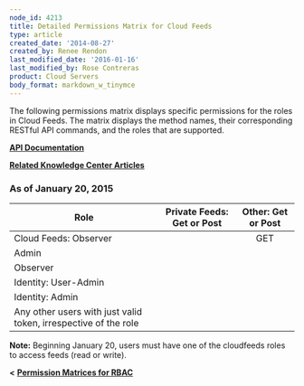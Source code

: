 ```yaml
---
node_id: 4213
title: Detailed Permissions Matrix for Cloud Feeds
type: article
created_date: '2014-08-27'
created_by: Renee Rendon
last_modified_date: '2016-01-16'
last_modified_by: Rose Contreras
product: Cloud Servers
body_format: markdown_w_tinymce
---
```


The following permissions matrix displays specific permissions for the roles in Cloud Feeds. The matrix displays the method names, their corresponding RESTful API commands, and the roles that are supported.

[**API Documentation**](https://developer.rackspace.com/docs/)

[**Related Knowledge Center Articles**](/howto/cloud-feeds-faq)

### As of January 20, 2015

Role | Private Feeds: Get or Post | Other: Get or Post
--- | :---: | :---:
Cloud Feeds: Observer | &nbsp; | GET
Admin | &nbsp; | &nbsp;
Observer | &nbsp; | &nbsp;
Identity: User-Admin | &nbsp; |&nbsp;
Identity: Admin | &nbsp; | &nbsp;
Any other users with just valid token, irrespective of the role | &nbsp; | &nbsp;

**Note:** Beginning January 20, users must have one of the cloudfeeds roles to access feeds (read or write).

**<** [**Permission Matrices for RBAC**](/howto/permissions-matrix-for-role-based-access-control-rbac)

&nbsp;

